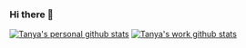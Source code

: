 ### Hi there 👋

[![Tanya's personal github stats](https://github-readme-stats.vercel.app/api?username=tanyapowell&theme=cobalt&show_icons=true)](https://github.com/anuraghazra/github-readme-stats)
[![Tanya's work github stats](https://github-readme-stats.vercel.app/api?username=tanya-harrys&theme=cobalt&show_icons=true)](https://github.com/anuraghazra/github-readme-stats)

<!--
**tanyapowell/tanyapowell** is a ✨ _special_ ✨ repository because its `README.md` (this file) appears on your GitHub profile.

Here are some ideas to get you started:

- 🔭 I’m currently working on ...
- 🌱 I’m currently learning ...
- 👯 I’m looking to collaborate on ...
- 🤔 I’m looking for help with ...
- 💬 Ask me about ...
- 📫 How to reach me: ...
- 😄 Pronouns: ...
- ⚡ Fun fact: ...
-->

